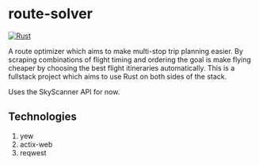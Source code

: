 # route-solver
[![Rust](https://github.com/dpbaines/route-solver/actions/workflows/rust.yml/badge.svg?branch=main)](https://github.com/dpbaines/route-solver/actions/workflows/rust.yml)

A route optimizer which aims to make multi-stop trip planning easier. By scraping combinations of flight timing and ordering the goal is make flying cheaper by choosing the best flight itineraries automatically. This is a fullstack project which aims to use Rust on both sides of the stack. 

Uses the SkyScanner API for now.

## Technologies
1. yew
2. actix-web
3. reqwest
